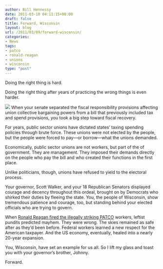 ```yaml
---
author: Bill Hennessy
date: 2011-03-10 04:11:15+00:00
draft: false
title: Forward, Wisconsin
layout: blog
url: /2011/03/09/forward-wisconsin/
categories:
- News
tags:
- patco
- ronald-reagan
- unions
- wisconsin
type: "post"
---
```


Doing the right thing is hard. 

 

Doing the right thing after years of practicing the wrong things is even harder.

 

![](https://angrywhitedude.com/wp-content/uploads2/2011/02/scott-walker.jpg)
When your senate separated the fiscal responsibility provisions affecting union collective bargaining powers from a bill that previously included tax and spend provisions, you took a big step toward fiscal recovery.

 

For years, public sector unions have dictated states’ taxing spending policies through brute force. These unions were not elected by the people, but the people were forced to pay—or borrow—what the unions demanded. 

 

Economically, public sector unions are not workers, but part of the of government. They are management. They imposed their demands directly on the people who pay the bill and who created their functions in the first place.

 

Unlike politicians, though, unions have refused to yield to the electoral process.

 

Your governor, Scott Walker, and your 18 Republican Senators displayed courage and decency throughout this ordeal, brought on by Democrats who shirked their duties by fleeing the state. You, the people of Wisconsin, show tremendous patience and courage, too, but standing behind your elected officials who are trying to govern. 

 

When [Ronald Reagan fired the illegally striking PATCO](https://townhall.com/columnists/michaelreagan/2011/02/23/remember_patco) workers, leftist pundits predicted mayhem. They were wrong. The skies remained as safe after as they’d been before. Federal workers learned a new respect for the American taxpayer. And the US economy, eventually, healed into a nearly 20-year expansion.

 

You, Wisconsin, have set an example for us all. So I lift my glass and toast you with your governor’s brother, Johnny. 

 

Forward.

